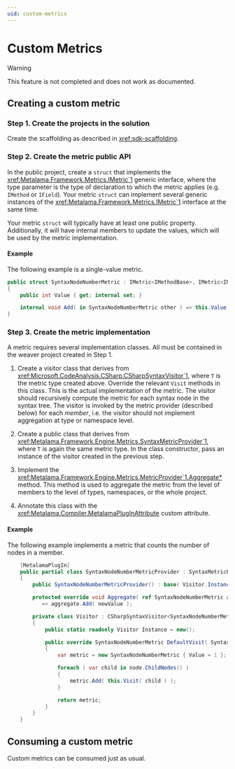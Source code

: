 ```yaml
---
uid: custom-metrics
---
```


# Custom Metrics

> [!WARNING]
> This feature is not completed and does not work as documented.

## Creating a custom metric

### Step 1. Create the projects in the solution

Create the scaffolding as described in <xref:sdk-scaffolding>.

### Step 2. Create the metric public API

In the public project, create a `struct` that implements the <xref:Metalama.Framework.Metrics.IMetric`1> generic interface, where the type parameter is the type of declaration to which the metric applies (e.g. `IMethod` or `IField`). Your metric `struct` can implement several generic instances of the <xref:Metalama.Framework.Metrics.IMetric`1> interface at the same time.

Your metric `struct` will typically have at least one public property. Additionally, it will have internal members to update the values, which will be used by the metric implementation.

#### Example

The following example is a single-value metric.

```cs
public struct SyntaxNodeNumberMetric : IMetric<IMethodBase>, IMetric<INamedType>, IMetric<INamespace>, IMetric<ICompilation>
{
    public int Value { get; internal set; }

    internal void Add( in SyntaxNodeNumberMetric other ) => this.Value += other.Value;
}
```

### Step 3. Create the metric implementation

A metric requires several implementation classes. All must be contained in the weaver project created in Step 1.

1. Create a visitor class that derives from <xref:Microsoft.CodeAnalysis.CSharp.CSharpSyntaxVisitor`1>, where `T` is the metric type created above. Override the relevant `Visit` methods in this class. This is the actual implementation of the metric. The visitor should recursively compute the metric for each syntax node in the syntax tree. The visitor is invoked by the metric provider (described below) for each _member_, i.e. the visitor should not implement aggregation at type or namespace level.

2. Create a public class that derives from <xref:Metalama.Framework.Engine.Metrics.SyntaxMetricProvider`1>, where `T` is again the same metric type. In the class constructor, pass an instance of the visitor created in the previous step.

3. Implement the <xref:Metalama.Framework.Engine.Metrics.MetricProvider`1.Aggregate*> method. This method is used to aggregate the metric from the level of members to the level of types, namespaces, or the whole project.

4. Annotate this class with the <xref:Metalama.Compiler.MetalamaPlugInAttribute> custom attribute.

#### Example

The following example implements a metric that counts the number of nodes in a member.

```cs
    [MetalamaPlugIn]
    public partial class SyntaxNodeNumberMetricProvider : SyntaxMetricProvider<SyntaxNodeNumberMetric>
    {
        public SyntaxNodeNumberMetricProvider() : base( Visitor.Instance ) { }

        protected override void Aggregate( ref SyntaxNodeNumberMetric aggregate, in SyntaxNodeNumberMetric newValue ) 
           => aggregate.Add( newValue );

        private class Visitor : CSharpSyntaxVisitor<SyntaxNodeNumberMetric>
        {
            public static readonly Visitor Instance = new();

            public override SyntaxNodeNumberMetric DefaultVisit( SyntaxNode node )
            {
                var metric = new SyntaxNodeNumberMetric { Value = 1 };

                foreach ( var child in node.ChildNodes() )
                {
                    metric.Add( this.Visit( child ) );
                }

                return metric;
            }
        }
    }
```

## Consuming a custom metric

Custom metrics can be consumed just as usual.

[comment]: # (TODO: what does "as usual" mean? a link or a short explanation would be useful)

[comment]: # (TODO: Testing a custom metric)

